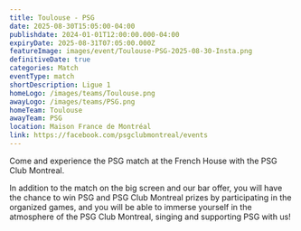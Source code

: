 ```yaml
---
title: Toulouse - PSG
date: 2025-08-30T15:05:00-04:00
publishdate: 2024-01-01T12:00:00.000-04:00
expiryDate: 2025-08-31T07:05:00.000Z
featureImage: images/event/Toulouse-PSG-2025-08-30-Insta.png
definitiveDate: true
categories: Match
eventType: match
shortDescription: Ligue 1
homeLogo: /images/teams/Toulouse.png
awayLogo: /images/teams/PSG.png
homeTeam: Toulouse
awayTeam: PSG
location: Maison France de Montréal
link: https://facebook.com/psgclubmontreal/events
---
```


Come and experience the PSG match at the French House with the PSG Club Montreal.

In addition to the match on the big screen and our bar offer, you will have the chance to win PSG and PSG Club Montreal prizes by participating in the organized games, and you will be able to immerse yourself in the atmosphere of the PSG Club Montreal, singing and supporting PSG with us!
